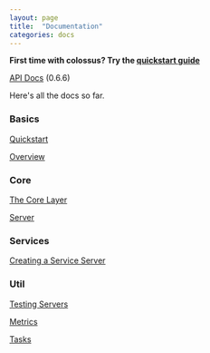 ```yaml
---
layout: page
title:  "Documentation"
categories: docs
---
```


**First time with colossus? Try the [quickstart guide](quickstart)**

[API Docs]({{site.baseurl}}/api/index.html#colossus.package) (0.6.6)

Here's all the docs so far.

### Basics

[Quickstart](quickstart)

[Overview](overview)

### Core 

[The Core Layer](core)

[Server](server)

### Services

[Creating a Service Server](serviceserver)

### Util

[Testing Servers](testkit)

[Metrics](metrics)

[Tasks](tasks)

